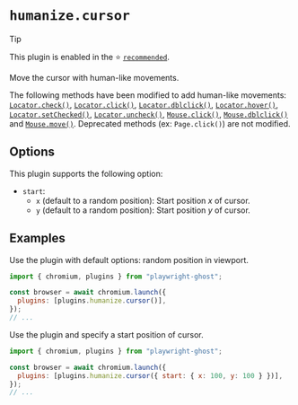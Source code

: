 # `humanize.cursor`

> [!TIP]
>
> This plugin is enabled in the ⭐ [`recommended`](../recommended.md).

Move the cursor with human-like movements.

The following methods have been modified to add human-like movements:
[`Locator.check()`](https://playwright.dev/docs/api/class-locator#locator-check),
[`Locator.click()`](https://playwright.dev/docs/api/class-locator#locator-click),
[`Locator.dblclick()`](https://playwright.dev/docs/api/class-locator#locator-dblclick),
[`Locator.hover()`](https://playwright.dev/docs/api/class-locator#locator-hover),
[`Locator.setChecked()`](https://playwright.dev/docs/api/class-locator#locator-set-checked),
[`Locator.uncheck()`](https://playwright.dev/docs/api/class-locator#locator-uncheck),
[`Mouse.click()`](https://playwright.dev/docs/api/class-mouse#mouse-click),
[`Mouse.dblclick()`](https://playwright.dev/docs/api/class-mouse#mouse-dblclick)
and [`Mouse.move()`](https://playwright.dev/docs/api/class-mouse#mouse-move).
Deprecated methods (ex: `Page.click()`) are not modified.

## Options

This plugin supports the following option:

- `start`:
  - `x` (default to a random position): Start position _x_ of cursor.
  - `y` (default to a random position): Start position _y_ of cursor.

## Examples

Use the plugin with default options: random position in viewport.

```javascript
import { chromium, plugins } from "playwright-ghost";

const browser = await chromium.launch({
  plugins: [plugins.humanize.cursor()],
});
// ...
```

Use the plugin and specify a start position of cursor.

```javascript
import { chromium, plugins } from "playwright-ghost";

const browser = await chromium.launch({
  plugins: [plugins.humanize.cursor({ start: { x: 100, y: 100 } })],
});
// ...
```
